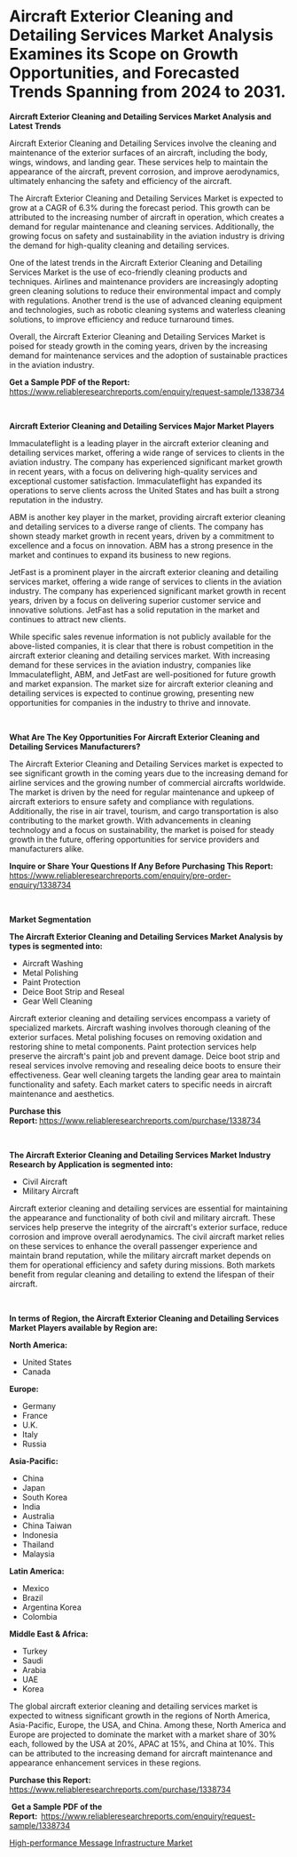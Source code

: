 <p><h1>Aircraft Exterior Cleaning and Detailing Services Market Analysis Examines its Scope on Growth Opportunities, and Forecasted Trends Spanning from 2024 to 2031.</h1></p><p><strong>Aircraft Exterior Cleaning and Detailing Services Market Analysis and Latest Trends</strong></p>
<p><p>Aircraft Exterior Cleaning and Detailing Services involve the cleaning and maintenance of the exterior surfaces of an aircraft, including the body, wings, windows, and landing gear. These services help to maintain the appearance of the aircraft, prevent corrosion, and improve aerodynamics, ultimately enhancing the safety and efficiency of the aircraft.</p><p>The Aircraft Exterior Cleaning and Detailing Services Market is expected to grow at a CAGR of 6.3% during the forecast period. This growth can be attributed to the increasing number of aircraft in operation, which creates a demand for regular maintenance and cleaning services. Additionally, the growing focus on safety and sustainability in the aviation industry is driving the demand for high-quality cleaning and detailing services.</p><p>One of the latest trends in the Aircraft Exterior Cleaning and Detailing Services Market is the use of eco-friendly cleaning products and techniques. Airlines and maintenance providers are increasingly adopting green cleaning solutions to reduce their environmental impact and comply with regulations. Another trend is the use of advanced cleaning equipment and technologies, such as robotic cleaning systems and waterless cleaning solutions, to improve efficiency and reduce turnaround times.</p><p>Overall, the Aircraft Exterior Cleaning and Detailing Services Market is poised for steady growth in the coming years, driven by the increasing demand for maintenance services and the adoption of sustainable practices in the aviation industry.</p></p>
<p><strong>Get a Sample PDF of the Report:&nbsp;</strong> <a href="https://www.reliableresearchreports.com/enquiry/request-sample/1338734">https://www.reliableresearchreports.com/enquiry/request-sample/1338734</a></p>
<p>&nbsp;</p>
<p><strong>Aircraft Exterior Cleaning and Detailing Services Major Market Players</strong></p>
<p><p>Immaculateflight is a leading player in the aircraft exterior cleaning and detailing services market, offering a wide range of services to clients in the aviation industry. The company has experienced significant market growth in recent years, with a focus on delivering high-quality services and exceptional customer satisfaction. Immaculateflight has expanded its operations to serve clients across the United States and has built a strong reputation in the industry.</p><p>ABM is another key player in the market, providing aircraft exterior cleaning and detailing services to a diverse range of clients. The company has shown steady market growth in recent years, driven by a commitment to excellence and a focus on innovation. ABM has a strong presence in the market and continues to expand its business to new regions.</p><p>JetFast is a prominent player in the aircraft exterior cleaning and detailing services market, offering a wide range of services to clients in the aviation industry. The company has experienced significant market growth in recent years, driven by a focus on delivering superior customer service and innovative solutions. JetFast has a solid reputation in the market and continues to attract new clients.</p><p>While specific sales revenue information is not publicly available for the above-listed companies, it is clear that there is robust competition in the aircraft exterior cleaning and detailing services market. With increasing demand for these services in the aviation industry, companies like Immaculateflight, ABM, and JetFast are well-positioned for future growth and market expansion. The market size for aircraft exterior cleaning and detailing services is expected to continue growing, presenting new opportunities for companies in the industry to thrive and innovate.</p></p>
<p>&nbsp;</p>
<p><strong>What Are The Key Opportunities For Aircraft Exterior Cleaning and Detailing Services Manufacturers?</strong></p>
<p><p>The Aircraft Exterior Cleaning and Detailing Services market is expected to see significant growth in the coming years due to the increasing demand for airline services and the growing number of commercial aircrafts worldwide. The market is driven by the need for regular maintenance and upkeep of aircraft exteriors to ensure safety and compliance with regulations. Additionally, the rise in air travel, tourism, and cargo transportation is also contributing to the market growth. With advancements in cleaning technology and a focus on sustainability, the market is poised for steady growth in the future, offering opportunities for service providers and manufacturers alike.</p></p>
<p><strong>Inquire or Share Your Questions If Any Before Purchasing This Report:</strong> <a href="https://www.reliableresearchreports.com/enquiry/pre-order-enquiry/1338734">https://www.reliableresearchreports.com/enquiry/pre-order-enquiry/1338734</a></p>
<p>&nbsp;</p>
<p><strong>Market Segmentation</strong></p>
<p><strong>The Aircraft Exterior Cleaning and Detailing Services Market Analysis by types is segmented into:</strong></p>
<p><ul><li>Aircraft Washing</li><li>Metal Polishing</li><li>Paint Protection</li><li>Deice Boot Strip and Reseal</li><li>Gear Well Cleaning</li></ul></p>
<p><p>Aircraft exterior cleaning and detailing services encompass a variety of specialized markets. Aircraft washing involves thorough cleaning of the exterior surfaces. Metal polishing focuses on removing oxidation and restoring shine to metal components. Paint protection services help preserve the aircraft's paint job and prevent damage. Deice boot strip and reseal services involve removing and resealing deice boots to ensure their effectiveness. Gear well cleaning targets the landing gear area to maintain functionality and safety. Each market caters to specific needs in aircraft maintenance and aesthetics.</p></p>
<p><strong>Purchase this Report:&nbsp;</strong><a href="https://www.reliableresearchreports.com/purchase/1338734">https://www.reliableresearchreports.com/purchase/1338734</a></p>
<p>&nbsp;</p>
<p><strong>The Aircraft Exterior Cleaning and Detailing Services Market Industry Research by Application is segmented into:</strong></p>
<p><ul><li>Civil Aircraft</li><li>Military Aircraft</li></ul></p>
<p><p>Aircraft exterior cleaning and detailing services are essential for maintaining the appearance and functionality of both civil and military aircraft. These services help preserve the integrity of the aircraft's exterior surface, reduce corrosion and improve overall aerodynamics. The civil aircraft market relies on these services to enhance the overall passenger experience and maintain brand reputation, while the military aircraft market depends on them for operational efficiency and safety during missions. Both markets benefit from regular cleaning and detailing to extend the lifespan of their aircraft.</p></p>
<p>&nbsp;</p>
<p><strong>In terms of Region, the Aircraft Exterior Cleaning and Detailing Services Market Players available by Region are:</strong></p>
<p>
    <p> <strong> North America: </strong>
        <ul>
            <li>United States</li>
            <li>Canada</li>
        </ul>
        </p> 
    <p> <strong> Europe: </strong>
        <ul>
            <li>Germany</li>
            <li>France</li>
            <li>U.K.</li>
            <li>Italy</li>
            <li>Russia</li>
        </ul>
        </p> 
    <p> <strong> Asia-Pacific: </strong>
        <ul>
            <li>China</li>
            <li>Japan</li>
            <li>South Korea</li>
            <li>India</li>
            <li>Australia</li>
            <li>China Taiwan</li>
            <li>Indonesia</li>
            <li>Thailand</li>
            <li>Malaysia</li>
        </ul>
        </p> 
    <p> <strong> Latin America: </strong>
        <ul>
            <li>Mexico</li>
            <li>Brazil</li>
            <li>Argentina Korea</li>
            <li>Colombia</li>
        </ul>
        </p> 
    <p> <strong> Middle East & Africa: </strong>
        <ul>
            <li>Turkey</li>
            <li>Saudi</li>
            <li>Arabia</li>
            <li>UAE</li>
            <li>Korea</li>
        </ul>
    </p>
    </p>
<p><p>The global aircraft exterior cleaning and detailing services market is expected to witness significant growth in the regions of North America, Asia-Pacific, Europe, the USA, and China. Among these, North America and Europe are projected to dominate the market with a market share of 30% each, followed by the USA at 20%, APAC at 15%, and China at 10%. This can be attributed to the increasing demand for aircraft maintenance and appearance enhancement services in these regions.</p></p>
<p><strong>Purchase this Report: </strong><a href="https://www.reliableresearchreports.com/purchase/1338734">https://www.reliableresearchreports.com/purchase/1338734</a></p>
<p>&nbsp;<strong>Get a Sample PDF of the Report:&nbsp;&nbsp;</strong><a href="https://www.reliableresearchreports.com/enquiry/request-sample/1338734">https://www.reliableresearchreports.com/enquiry/request-sample/1338734</a></p>
<p><strong></strong></p>
<p><p><a href="https://github.com/sougarounis/Market-Research-Report-List-2/blob/main/high-performance-message-infrastructure-market.md">High-performance Message Infrastructure Market</a></p></p>